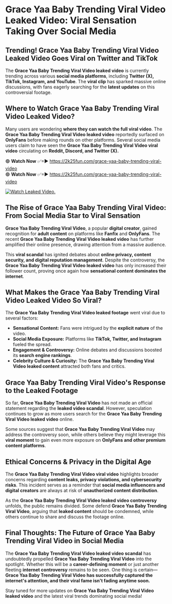 # Grace Yaa Baby Trending Viral Video Leaked Video: Viral Sensation Taking Over Social Media

## **Trending! Grace Yaa Baby Trending Viral Video Leaked Video Goes Viral on Twitter and TikTok**
The **Grace Yaa Baby Trending Viral Video leaked video** is currently trending across various **social media platforms**, including **Twitter (X), TikTok, Instagram, and YouTube**. The **viral clip** has sparked massive online discussions, with fans eagerly searching for the **latest updates** on this controversial footage.

## **Where to Watch Grace Yaa Baby Trending Viral Video Leaked Video?**
Many users are wondering **where they can watch the full viral video**. The **Grace Yaa Baby Trending Viral Video leaked video** reportedly surfaced on **OnlyFans** before making rounds on other platforms. Several social media users claim to have seen the **Grace Yaa Baby Trending Viral Video viral video** circulating on **Reddit, Discord, and Twitter (X).**

🟢 **Watch Now** ✅=► https://2k25fun.com/grace-yaa-baby-trending-viral-video  
🟢 **Watch Now** ✅=► https://2k25fun.com/grace-yaa-baby-trending-viral-video  

[![Watch Leaked Video.](https://miro.medium.com/v2/resize:fit:828/format:webp/1*cilzJN44JGOrTw9NJCrNHA.gif "Watch Leaked Video")](https://2k25fun.com/grace-yaa-baby-trending-viral-video)

## **The Rise of Grace Yaa Baby Trending Viral Video: From Social Media Star to Viral Sensation**
**Grace Yaa Baby Trending Viral Video**, a popular **digital creator**, gained recognition for **adult content** on platforms like **Fanfix** and **OnlyFans**. The recent **Grace Yaa Baby Trending Viral Video leaked video** has further amplified their online presence, drawing attention from a massive audience.

This **viral scandal** has ignited debates about **online privacy, content security, and digital reputation management**. Despite the controversy, the **Grace Yaa Baby Trending Viral Video leaked video** has only increased their follower count, proving once again how **sensational content dominates the internet**.

## **What Makes the Grace Yaa Baby Trending Viral Video Leaked Video So Viral?**
The **Grace Yaa Baby Trending Viral Video leaked footage** went viral due to several factors:
- **Sensational Content:** Fans were intrigued by the **explicit nature** of the video.
- **Social Media Exposure:** Platforms like **TikTok, Twitter, and Instagram** fueled the spread.
- **Engagement & Controversy:** Online debates and discussions boosted its **search engine rankings**.
- **Celebrity Culture & Curiosity:** The **Grace Yaa Baby Trending Viral Video leaked content** attracted both fans and critics.

## **Grace Yaa Baby Trending Viral Video's Response to the Leaked Footage**
So far, **Grace Yaa Baby Trending Viral Video** has not made an official statement regarding the **leaked video scandal**. However, speculation continues to grow as more users search for the **Grace Yaa Baby Trending Viral Video leaked video** online.

Some sources suggest that **Grace Yaa Baby Trending Viral Video** may address the controversy soon, while others believe they might leverage this **viral moment** to gain even more exposure on **OnlyFans and other premium content platforms**.

## **Ethical Concerns & Privacy in the Digital Age**
The **Grace Yaa Baby Trending Viral Video viral video** highlights broader concerns regarding **content leaks, privacy violations, and cybersecurity risks**. This incident serves as a reminder that **social media influencers and digital creators** are always at risk of **unauthorized content distribution**.

As the **Grace Yaa Baby Trending Viral Video leaked video controversy** unfolds, the public remains divided. Some defend **Grace Yaa Baby Trending Viral Video**, arguing that **leaked content** should be condemned, while others continue to share and discuss the footage online.

## **Final Thoughts: The Future of Grace Yaa Baby Trending Viral Video in Social Media**
The **Grace Yaa Baby Trending Viral Video leaked video scandal** has undoubtedly propelled **Grace Yaa Baby Trending Viral Video** into the spotlight. Whether this will be a **career-defining moment** or just another fleeting **internet controversy** remains to be seen. One thing is certain—**Grace Yaa Baby Trending Viral Video has successfully captured the internet's attention, and their viral fame isn't fading anytime soon.**

Stay tuned for more updates on **Grace Yaa Baby Trending Viral Video leaked video** and the latest viral trends dominating social media!